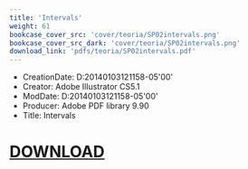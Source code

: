 ```yaml
---
title: 'Intervals'
weight: 61
bookcase_cover_src: 'cover/teoria/SP02intervals.png'
bookcase_cover_src_dark: 'cover/teoria/SP02intervals.png'
download_link: 'pdfs/teoria/SP02intervals.pdf'
---
```


- CreationDate: D:20140103121158-05'00'
- Creator: Adobe Illustrator CS5.1
- ModDate: D:20140103121158-05'00'
- Producer: Adobe PDF library 9.90
- Title: Intervals
# [DOWNLOAD](/pdfs/teoria/SP02intervals.pdf)
